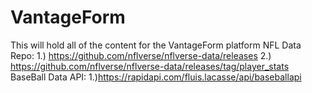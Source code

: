 # VantageForm
This will hold all of the content for the VantageForm platform
NFL Data Repo: 
  1.) https://github.com/nflverse/nflverse-data/releases
  2.) https://github.com/nflverse/nflverse-data/releases/tag/player_stats
BaseBall Data API: 
  1.)https://rapidapi.com/fluis.lacasse/api/baseballapi
